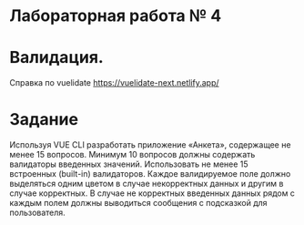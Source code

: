 # Лабораторная работа № 4
# Валидация.
Справка по vuelidate https://vuelidate-next.netlify.app/
# Задание 
Используя VUE CLI разработать приложение «Анкета», содержащее не менее 15 вопросов. Минимум 10 вопросов должны содержать валидаторы введенных значений. Использовать не менее 15 встроенных (built-in) валидаторов. Каждое валидируемое поле должно выделяться одним цветом в случае некорректных данных и другим в случае корректных. В случае не корректных введенных данных  рядом с каждым полем должны выводиться сообщения с подсказкой для пользователя.
